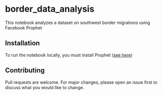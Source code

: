 # border_data_analysis

This notebook analyzes a dataset on southwest border migrations using Facebook Prophet

## Installation

To run the notebook locally, you must install Prophet ([see here](https://facebook.github.io/prophet/docs/installation.html))

## Contributing

Pull requests are welcome. For major changes, please open an issue first to discuss what you would like to change.
